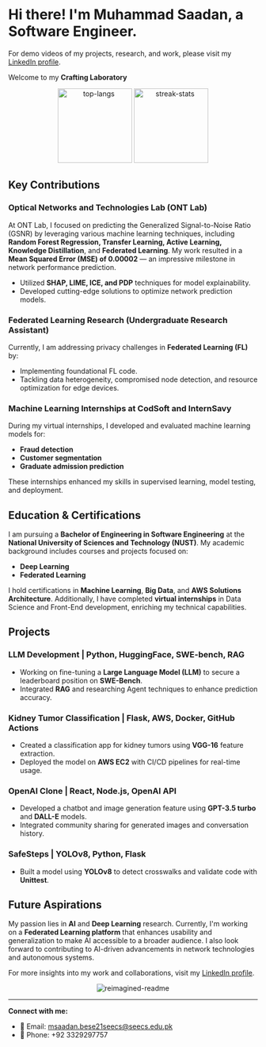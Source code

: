 # Hi there! I'm Muhammad Saadan, a Software Engineer.

For demo videos of my projects, research, and work, please visit my [LinkedIn profile](https://www.linkedin.com/in/muhammad-saadan-975474249/).

Welcome to my **Crafting Laboratory**

<p align="center">
  <img src="https://github-readme-stats.vercel.app/api/top-langs?username=saadan1234&show_icons=true&locale=en&layout=compact&theme=chartreuse-dark" alt="top-langs" height="150px" />
  <img src="https://github-readme-streak-stats.herokuapp.com/?user=saadan1234&theme=tokyonight" alt="streak-stats" height="150px" />
</p>

## Key Contributions

### Optical Networks and Technologies Lab (ONT Lab)
At ONT Lab, I focused on predicting the Generalized Signal-to-Noise Ratio (GSNR) by leveraging various machine learning techniques, including **Random Forest Regression, Transfer Learning, Active Learning, Knowledge Distillation**, and **Federated Learning**. My work resulted in a **Mean Squared Error (MSE) of 0.00002** — an impressive milestone in network performance prediction.

- Utilized **SHAP, LIME, ICE, and PDP** techniques for model explainability.
- Developed cutting-edge solutions to optimize network prediction models.
  
### Federated Learning Research (Undergraduate Research Assistant)
Currently, I am addressing privacy challenges in **Federated Learning (FL)** by:
- Implementing foundational FL code.
- Tackling data heterogeneity, compromised node detection, and resource optimization for edge devices.
  
### Machine Learning Internships at **CodSoft** and **InternSavy**
During my virtual internships, I developed and evaluated machine learning models for:
- **Fraud detection**  
- **Customer segmentation**  
- **Graduate admission prediction**

These internships enhanced my skills in supervised learning, model testing, and deployment.

## Education & Certifications

I am pursuing a **Bachelor of Engineering in Software Engineering** at the **National University of Sciences and Technology (NUST)**. My academic background includes courses and projects focused on:
- **Deep Learning**
- **Federated Learning**

I hold certifications in **Machine Learning**, **Big Data**, and **AWS Solutions Architecture**. Additionally, I have completed **virtual internships** in Data Science and Front-End development, enriching my technical capabilities.

## Projects

### LLM Development | Python, HuggingFace, SWE-bench, RAG  
- Working on fine-tuning a **Large Language Model (LLM)** to secure a leaderboard position on **SWE-Bench**.
- Integrated **RAG** and researching Agent techniques to enhance prediction accuracy.

### Kidney Tumor Classification | Flask, AWS, Docker, GitHub Actions
- Created a classification app for kidney tumors using **VGG-16** feature extraction.
- Deployed the model on **AWS EC2** with CI/CD pipelines for real-time usage.

### OpenAI Clone | React, Node.js, OpenAI API
- Developed a chatbot and image generation feature using **GPT-3.5 turbo** and **DALL-E** models.
- Integrated community sharing for generated images and conversation history.

### SafeSteps | YOLOv8, Python, Flask
- Built a model using **YOLOv8** to detect crosswalks and validate code with **Unittest**.

## Future Aspirations

My passion lies in **AI** and **Deep Learning** research. Currently, I'm working on a **Federated Learning platform** that enhances usability and generalization to make AI accessible to a broader audience. I also look forward to contributing to AI-driven advancements in network technologies and autonomous systems.

For more insights into my work and collaborations, visit my [LinkedIn profile](https://www.linkedin.com/in/muhammad-saadan-975474249/).

<p align="center">
  <img src="https://myreadme.vercel.app/api/embed/saadan1234?panels=userstatistics,toplanguages,commitgraph,toprepositories" alt="reimagined-readme" />
</p>

---

**Connect with me:**
- 📧 Email: msaadan.bese21seecs@seecs.edu.pk
- 📱 Phone: +92 3329297757
